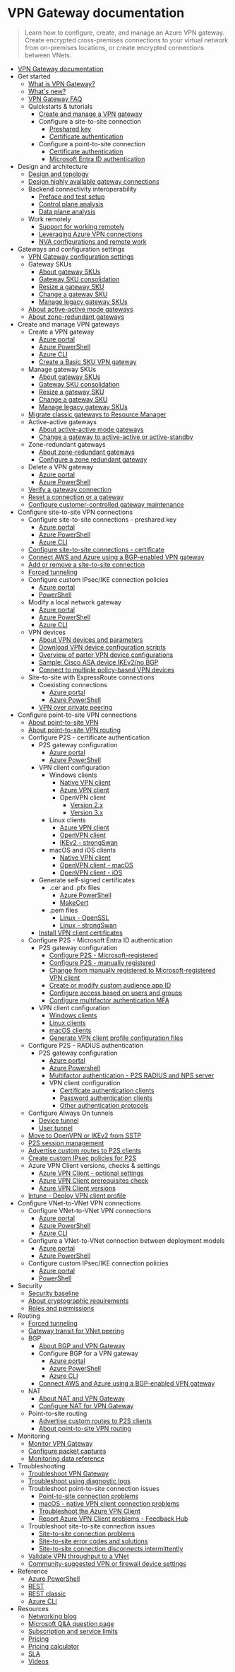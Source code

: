 # VPN Gateway documentation
> Learn how to configure, create, and manage an Azure VPN gateway. Create encrypted cross-premises connections to your virtual network from on-premises locations, or create encrypted connections between VNets.
  - [VPN Gateway documentation](https://learn.microsoft.com/en-us/azure/vpn-gateway/)
  - Get started
    - [What is VPN Gateway?](https://learn.microsoft.com/en-us/azure/vpn-gateway/vpn-gateway-about-vpngateways)
    - [What's new?](https://learn.microsoft.com/en-us/azure/vpn-gateway/whats-new)
    - [VPN Gateway FAQ](https://learn.microsoft.com/en-us/azure/vpn-gateway/vpn-gateway-vpn-faq)
    - Quickstarts & tutorials
      - [Create and manage a VPN gateway](https://learn.microsoft.com/en-us/azure/vpn-gateway/tutorial-create-gateway-portal)
      - Configure a site-to-site connection
        - [Preshared key](https://learn.microsoft.com/en-us/azure/vpn-gateway/tutorial-site-to-site-portal)
        - [Certificate authentication](https://learn.microsoft.com/en-us/azure/vpn-gateway/site-to-site-certificate-authentication-gateway-portal)
      - Configure a point-to-site connection
        - [Certificate authentication](https://learn.microsoft.com/en-us/azure/vpn-gateway/point-to-site-certificate-gateway)
        - [Microsoft Entra ID authentication](https://learn.microsoft.com/en-us/azure/vpn-gateway/point-to-site-entra-gateway)
  - Design and architecture
    - [Design and topology](https://learn.microsoft.com/en-us/azure/vpn-gateway/design)
    - [Design highly available gateway connections](https://learn.microsoft.com/en-us/azure/vpn-gateway/vpn-gateway-highlyavailable)
    - Backend connectivity interoperability
      - [Preface and test setup](https://learn.microsoft.com/en-us/azure/networking/connectivity-interoperability-preface?toc=/azure/vpn-gateway/toc.json)
      - [Control plane analysis](https://learn.microsoft.com/en-us/azure/networking/connectivity-interoperability-control-plane?toc=/azure/vpn-gateway/toc.json)
      - [Data plane analysis](https://learn.microsoft.com/en-us/azure/networking/connectivity-interoperability-data-plane?toc=/azure/vpn-gateway/toc.json)
    - Work remotely
      - [Support for working remotely](https://learn.microsoft.com/en-us/azure/networking/working-remotely-support?toc=/azure/vpn-gateway/toc.json)
      - [Leveraging Azure VPN connections](https://learn.microsoft.com/en-us/azure/vpn-gateway/work-remotely-support)
      - [NVA configurations and remote work](https://learn.microsoft.com/en-us/azure/vpn-gateway/nva-work-remotely-support)
  - Gateways and configuration settings
    - [VPN Gateway configuration settings](https://learn.microsoft.com/en-us/azure/vpn-gateway/vpn-gateway-about-vpn-gateway-settings)
    - Gateway SKUs
      - [About gateway SKUs](https://learn.microsoft.com/en-us/azure/vpn-gateway/about-gateway-skus)
      - [Gateway SKU consolidation](https://learn.microsoft.com/en-us/azure/vpn-gateway/gateway-sku-consolidation)
      - [Resize a gateway SKU](https://learn.microsoft.com/en-us/azure/vpn-gateway/gateway-sku-resize)
      - [Change a gateway SKU](https://learn.microsoft.com/en-us/azure/vpn-gateway/gateway-sku-change)
      - [Manage legacy gateway SKUs](https://learn.microsoft.com/en-us/azure/vpn-gateway/vpn-gateway-about-skus-legacy)
    - [About active-active mode gateways](https://learn.microsoft.com/en-us/azure/vpn-gateway/about-active-active-gateways)
    - [About zone-redundant gateways](https://learn.microsoft.com/en-us/azure/vpn-gateway/about-zone-redundant-vnet-gateways)
  - Create and manage VPN gateways
    - Create a VPN gateway
      - [Azure portal](https://learn.microsoft.com/en-us/azure/vpn-gateway/tutorial-create-gateway-portal)
      - [Azure PowerShell](https://learn.microsoft.com/en-us/azure/vpn-gateway/create-gateway-powershell)
      - [Azure CLI](https://learn.microsoft.com/en-us/azure/vpn-gateway/create-routebased-vpn-gateway-cli)
      - [Create a Basic SKU VPN gateway](https://learn.microsoft.com/en-us/azure/vpn-gateway/create-gateway-basic-sku-powershell)
    - Manage gateway SKUs
      - [About gateway SKUs](https://learn.microsoft.com/en-us/azure/vpn-gateway/about-gateway-skus)
      - [Gateway SKU consolidation](https://learn.microsoft.com/en-us/azure/vpn-gateway/gateway-sku-consolidation)
      - [Resize a gateway SKU](https://learn.microsoft.com/en-us/azure/vpn-gateway/gateway-sku-resize)
      - [Change a gateway SKU](https://learn.microsoft.com/en-us/azure/vpn-gateway/gateway-sku-change)
      - [Manage legacy gateway SKUs](https://learn.microsoft.com/en-us/azure/vpn-gateway/vpn-gateway-about-skus-legacy)
    - [Migrate classic gateways to Resource Manager](https://learn.microsoft.com/en-us/azure/vpn-gateway/vpn-gateway-classic-resource-manager-migration)
    - Active-active gateways
      - [About active-active mode gateways](https://learn.microsoft.com/en-us/azure/vpn-gateway/about-active-active-gateways)
      - [Change a gateway to active-active or active-standby](https://learn.microsoft.com/en-us/azure/vpn-gateway/gateway-change-active-active)
    - Zone-redundant gateways
      - [About zone-redundant gateways](https://learn.microsoft.com/en-us/azure/vpn-gateway/about-zone-redundant-vnet-gateways)
      - [Configure a zone redundant gateway](https://learn.microsoft.com/en-us/azure/vpn-gateway/create-zone-redundant-vnet-gateway)
    - Delete a VPN gateway
      - [Azure portal](https://learn.microsoft.com/en-us/azure/vpn-gateway/vpn-gateway-delete-vnet-gateway-portal)
      - [Azure PowerShell](https://learn.microsoft.com/en-us/azure/vpn-gateway/vpn-gateway-delete-vnet-gateway-powershell)
    - [Verify a gateway connection](https://learn.microsoft.com/en-us/azure/vpn-gateway/vpn-gateway-verify-connection-resource-manager)
    - [Reset a connection or a gateway](https://learn.microsoft.com/en-us/azure/vpn-gateway/reset-gateway)
    - [Configure customer-controlled gateway maintenance](https://learn.microsoft.com/en-us/azure/vpn-gateway/customer-controlled-gateway-maintenance)
  - Configure site-to-site VPN connections
    - Configure site-to-site connections - preshared key
      - [Azure portal](https://learn.microsoft.com/en-us/azure/vpn-gateway/tutorial-site-to-site-portal)
      - [Azure PowerShell](https://learn.microsoft.com/en-us/azure/vpn-gateway/vpn-gateway-create-site-to-site-rm-powershell)
      - [Azure CLI](https://learn.microsoft.com/en-us/azure/vpn-gateway/vpn-gateway-howto-site-to-site-resource-manager-cli)
    - [Configure site-to-site connections - certificate](https://learn.microsoft.com/en-us/azure/vpn-gateway/site-to-site-certificate-authentication-gateway-portal)
    - [Connect AWS and Azure using a BGP-enabled VPN gateway](https://learn.microsoft.com/en-us/azure/vpn-gateway/vpn-gateway-howto-aws-bgp)
    - [Add or remove a site-to-site connection](https://learn.microsoft.com/en-us/azure/vpn-gateway/add-remove-site-to-site-connections)
    - [Forced tunneling](https://learn.microsoft.com/en-us/azure/vpn-gateway/about-site-to-site-tunneling)
    - Configure custom IPsec/IKE connection policies
      - [Azure portal](https://learn.microsoft.com/en-us/azure/vpn-gateway/ipsec-ike-policy-howto)
      - [PowerShell](https://learn.microsoft.com/en-us/azure/vpn-gateway/vpn-gateway-ipsecikepolicy-rm-powershell)
    - Modify a local network gateway
      - [Azure portal](https://learn.microsoft.com/en-us/azure/vpn-gateway/vpn-gateway-modify-local-network-gateway-portal)
      - [Azure PowerShell](https://learn.microsoft.com/en-us/azure/vpn-gateway/vpn-gateway-modify-local-network-gateway)
      - [Azure CLI](https://learn.microsoft.com/en-us/azure/vpn-gateway/vpn-gateway-modify-local-network-gateway-cli)
    - VPN devices
      - [About VPN devices and parameters](https://learn.microsoft.com/en-us/azure/vpn-gateway/vpn-gateway-about-vpn-devices)
      - [Download VPN device configuration scripts](https://learn.microsoft.com/en-us/azure/vpn-gateway/vpn-gateway-download-vpndevicescript)
      - [Overview of parter VPN device configurations](https://learn.microsoft.com/en-us/azure/vpn-gateway/vpn-gateway-3rdparty-device-config-overview)
      - [Sample: Cisco ASA device IKEv2/no BGP](https://learn.microsoft.com/en-us/azure/vpn-gateway/vpn-gateway-3rdparty-device-config-cisco-asa)
      - [Connect to multiple policy-based VPN devices](https://learn.microsoft.com/en-us/azure/vpn-gateway/vpn-gateway-connect-multiple-policybased-rm-ps)
    - Site-to-site with ExpressRoute connections
      - Coexisting connections
        - [Azure portal](https://learn.microsoft.com/en-us/azure/expressroute/how-to-configure-coexisting-gateway-portal?toc=/azure/vpn-gateway/toc.json)
        - [Azure PowerShell](https://learn.microsoft.com/en-us/azure/expressroute/expressroute-howto-coexist-resource-manager?toc=/azure/vpn-gateway/toc.json)
      - [VPN over private peering](https://learn.microsoft.com/en-us/azure/vpn-gateway/site-to-site-vpn-private-peering)
  - Configure point-to-site VPN connections
    - [About point-to-site VPN](https://learn.microsoft.com/en-us/azure/vpn-gateway/point-to-site-about)
    - [About point-to-site VPN routing](https://learn.microsoft.com/en-us/azure/vpn-gateway/vpn-gateway-about-point-to-site-routing)
    - Configure P2S - certificate authentication
      - P2S gateway configuration
        - [Azure portal](https://learn.microsoft.com/en-us/azure/vpn-gateway/point-to-site-certificate-gateway)
        - [Azure PowerShell](https://learn.microsoft.com/en-us/azure/vpn-gateway/vpn-gateway-howto-point-to-site-rm-ps)
      - VPN client configuration
        - Windows clients
          - [Native VPN client](https://learn.microsoft.com/en-us/azure/vpn-gateway/point-to-site-vpn-client-certificate-windows-native)
          - [Azure VPN client](https://learn.microsoft.com/en-us/azure/vpn-gateway/point-to-site-vpn-client-certificate-windows-azure-vpn-client)
          - OpenVPN client
            - [Version 2.x](https://learn.microsoft.com/en-us/azure/vpn-gateway/point-to-site-vpn-client-certificate-windows-openvpn-client)
            - [Version 3.x](https://learn.microsoft.com/en-us/azure/vpn-gateway/point-to-site-vpn-client-certificate-windows-openvpn-client-version-3)
        - Linux clients
          - [Azure VPN client](https://learn.microsoft.com/en-us/azure/vpn-gateway/point-to-site-certificate-client-linux-azure-vpn-client)
          - [OpenVPN client](https://learn.microsoft.com/en-us/azure/vpn-gateway/point-to-site-vpn-client-certificate-openvpn-linux)
          - [IKEv2 - strongSwan](https://learn.microsoft.com/en-us/azure/vpn-gateway/point-to-site-vpn-client-certificate-ike-linux)
        - macOS and iOS clients
          - [Native VPN client](https://learn.microsoft.com/en-us/azure/vpn-gateway/point-to-site-vpn-client-cert-mac)
          - [OpenVPN client - macOS](https://learn.microsoft.com/en-us/azure/vpn-gateway/point-to-site-vpn-client-certificate-openvpn-mac)
          - [OpenVPN client - iOS](https://learn.microsoft.com/en-us/azure/vpn-gateway/point-to-site-vpn-client-certificate-openvpn-ios)
      - Generate self-signed certificates
        - .cer and .pfx files
          - [Azure PowerShell](https://learn.microsoft.com/en-us/azure/vpn-gateway/vpn-gateway-certificates-point-to-site)
          - [MakeCert](https://learn.microsoft.com/en-us/azure/vpn-gateway/vpn-gateway-certificates-point-to-site-makecert)
        - .pem files
          - [Linux - OpenSSL](https://learn.microsoft.com/en-us/azure/vpn-gateway/point-to-site-certificates-linux-openssl)
          - [Linux - strongSwan](https://learn.microsoft.com/en-us/azure/vpn-gateway/vpn-gateway-certificates-point-to-site-linux)
      - [Install VPN client certificates](https://learn.microsoft.com/en-us/azure/vpn-gateway/point-to-site-how-to-vpn-client-install-azure-cert)
    - Configure P2S - Microsoft Entra ID authentication
      - P2S gateway configuration
        - [Configure P2S - Microsoft-registered](https://learn.microsoft.com/en-us/azure/vpn-gateway/point-to-site-entra-gateway)
        - [Configure P2S - manually registered](https://learn.microsoft.com/en-us/azure/vpn-gateway/openvpn-azure-ad-tenant)
        - [Change from manually registered to Microsoft-registered VPN client](https://learn.microsoft.com/en-us/azure/vpn-gateway/point-to-site-entra-gateway-update)
        - [Create or modify custom audience app ID](https://learn.microsoft.com/en-us/azure/vpn-gateway/point-to-site-entra-register-custom-app)
        - [Configure access based on users and groups](https://learn.microsoft.com/en-us/azure/vpn-gateway/point-to-site-entra-users-access)
        - [Configure multifactor authentication MFA](https://learn.microsoft.com/en-us/azure/vpn-gateway/openvpn-azure-ad-mfa)
      - VPN client configuration
        - [Windows clients](https://learn.microsoft.com/en-us/azure/vpn-gateway/point-to-site-entra-vpn-client-windows)
        - [Linux clients](https://learn.microsoft.com/en-us/azure/vpn-gateway/point-to-site-entra-vpn-client-linux)
        - [macOS clients](https://learn.microsoft.com/en-us/azure/vpn-gateway/point-to-site-entra-vpn-client-mac)
        - [Generate VPN client profile configuration files](https://learn.microsoft.com/en-us/azure/vpn-gateway/about-vpn-profile-download)
    - Configure P2S - RADIUS authentication
      - P2S gateway configuration
        - [Azure portal](https://learn.microsoft.com/en-us/azure/vpn-gateway/point-to-site-radius-gateway)
        - [Azure Powershell](https://learn.microsoft.com/en-us/azure/vpn-gateway/point-to-site-how-to-radius-ps)
        - [Multifactor authentication - P2S RADIUS and NPS server](https://learn.microsoft.com/en-us/azure/vpn-gateway/vpn-gateway-radius-mfa-nsp)
        - VPN client configuration
          - [Certificate authentication clients](https://learn.microsoft.com/en-us/azure/vpn-gateway/point-to-site-vpn-client-configuration-radius-certificate)
          - [Password authentication clients](https://learn.microsoft.com/en-us/azure/vpn-gateway/point-to-site-vpn-client-configuration-radius-password)
          - [Other authentication protocols](https://learn.microsoft.com/en-us/azure/vpn-gateway/point-to-site-vpn-client-configuration-radius-other)
    - Configure Always On tunnels
      - [Device tunnel](https://learn.microsoft.com/en-us/azure/vpn-gateway/vpn-gateway-howto-always-on-device-tunnel)
      - [User tunnel](https://learn.microsoft.com/en-us/azure/vpn-gateway/vpn-gateway-howto-always-on-user-tunnel)
    - [Move to OpenVPN or IKEv2 from SSTP](https://learn.microsoft.com/en-us/azure/vpn-gateway/ikev2-openvpn-from-sstp)
    - [P2S session management](https://learn.microsoft.com/en-us/azure/vpn-gateway/p2s-session-management)
    - [Advertise custom routes to P2S clients](https://learn.microsoft.com/en-us/azure/vpn-gateway/vpn-gateway-p2s-advertise-custom-routes)
    - [Create custom IPsec policies for P2S](https://learn.microsoft.com/en-us/azure/vpn-gateway/create-custom-policies-p2s-ps)
    - Azure VPN Client versions, checks & settings
      - [Azure VPN Client - optional settings](https://learn.microsoft.com/en-us/azure/vpn-gateway/azure-vpn-client-optional-configurations)
      - [Azure VPN Client prerequisites check](https://learn.microsoft.com/en-us/azure/vpn-gateway/azure-vpn-client-prerequisites-check)
      - [Azure VPN Client versions](https://learn.microsoft.com/en-us/azure/vpn-gateway/azure-vpn-client-versions)
    - [Intune - Deploy VPN client profile](https://learn.microsoft.com/en-us/azure/vpn-gateway/vpn-profile-intune)
  - Configure VNet-to-VNet VPN connections
    - Configure VNet-to-VNet VPN connections
      - [Azure portal](https://learn.microsoft.com/en-us/azure/vpn-gateway/vpn-gateway-howto-vnet-vnet-resource-manager-portal)
      - [Azure PowerShell](https://learn.microsoft.com/en-us/azure/vpn-gateway/vpn-gateway-vnet-vnet-rm-ps)
      - [Azure CLI](https://learn.microsoft.com/en-us/azure/vpn-gateway/vpn-gateway-howto-vnet-vnet-cli)
    - Configure a VNet-to-VNet connection between deployment models
      - [Azure portal](https://learn.microsoft.com/en-us/azure/vpn-gateway/vpn-gateway-connect-different-deployment-models-portal)
      - [Azure PowerShell](https://learn.microsoft.com/en-us/azure/vpn-gateway/vpn-gateway-connect-different-deployment-models-powershell)
    - Configure custom IPsec/IKE connection policies
      - [Azure portal](https://learn.microsoft.com/en-us/azure/vpn-gateway/ipsec-ike-policy-howto)
      - [PowerShell](https://learn.microsoft.com/en-us/azure/vpn-gateway/vpn-gateway-ipsecikepolicy-rm-powershell)
  - Security
    - [Security baseline](https://learn.microsoft.com/security/benchmark/azure/baselines/vpn-gateway-security-baseline?toc=/azure/vpn-gateway/TOC.json)
    - [About cryptographic requirements](https://learn.microsoft.com/en-us/azure/vpn-gateway/vpn-gateway-about-compliance-crypto)
    - [Roles and permissions](https://learn.microsoft.com/en-us/azure/vpn-gateway/roles-permissions)
  - Routing
    - [Forced tunneling](https://learn.microsoft.com/en-us/azure/vpn-gateway/site-to-site-tunneling)
    - [Gateway transit for VNet peering](https://learn.microsoft.com/en-us/azure/vpn-gateway/vpn-gateway-peering-gateway-transit)
    - BGP
      - [About BGP and VPN Gateway](https://learn.microsoft.com/en-us/azure/vpn-gateway/vpn-gateway-bgp-overview)
      - Configure BGP for a VPN gateway
        - [Azure portal](https://learn.microsoft.com/en-us/azure/vpn-gateway/bgp-howto)
        - [Azure PowerShell](https://learn.microsoft.com/en-us/azure/vpn-gateway/vpn-gateway-bgp-resource-manager-ps)
        - [Azure CLI](https://learn.microsoft.com/en-us/azure/vpn-gateway/bgp-how-to-cli)
      - [Connect AWS and Azure using a BGP-enabled VPN gateway](https://learn.microsoft.com/en-us/azure/vpn-gateway/vpn-gateway-howto-aws-bgp)
    - NAT
      - [About NAT and VPN Gateway](https://learn.microsoft.com/en-us/azure/vpn-gateway/nat-overview)
      - [Configure NAT for VPN Gateway](https://learn.microsoft.com/en-us/azure/vpn-gateway/nat-howto)
    - Point-to-site routing
      - [Advertise custom routes to P2S clients](https://learn.microsoft.com/en-us/azure/vpn-gateway/vpn-gateway-p2s-advertise-custom-routes)
      - [About point-to-site VPN routing](https://learn.microsoft.com/en-us/azure/vpn-gateway/vpn-gateway-about-point-to-site-routing)
  - Monitoring
    - [Monitor VPN Gateway](https://learn.microsoft.com/en-us/azure/vpn-gateway/monitor-vpn-gateway)
    - [Configure packet captures](https://learn.microsoft.com/en-us/azure/vpn-gateway/packet-capture)
    - [Monitoring data reference](https://learn.microsoft.com/en-us/azure/vpn-gateway/monitor-vpn-gateway-reference)
  - Troubleshooting
    - [Troubleshoot VPN Gateway](https://learn.microsoft.com/en-us/azure/vpn-gateway/vpn-gateway-troubleshoot)
    - [Troubleshoot using diagnostic logs](https://learn.microsoft.com/en-us/azure/vpn-gateway/troubleshoot-vpn-with-azure-diagnostics)
    - Troubleshoot point-to-site connection issues
      - [Point-to-site connection problems](https://learn.microsoft.com/en-us/azure/vpn-gateway/vpn-gateway-troubleshoot-vpn-point-to-site-connection-problems)
      - [macOS - native VPN client connection problems](https://learn.microsoft.com/en-us/azure/vpn-gateway/vpn-gateway-troubleshoot-point-to-site-osx-ikev2)
      - [Troubleshoot the Azure VPN Client](https://learn.microsoft.com/en-us/azure/vpn-gateway/troubleshoot-azure-vpn-client)
      - [Report Azure VPN Client problems - Feedback Hub](https://learn.microsoft.com/en-us/azure/vpn-gateway/feedback-hub-azure-vpn-client)
    - Troubleshoot site-to-site connection issues
      - [Site-to-site connection problems](https://learn.microsoft.com/en-us/azure/vpn-gateway/vpn-gateway-troubleshoot-site-to-site-cannot-connect)
      - [Site-to-site error codes and solutions](https://learn.microsoft.com/en-us/azure/vpn-gateway/vpn-gateway-troubleshoot-site-to-site-error-codes)
      - [Site-to-site connection disconnects intermittently](https://learn.microsoft.com/en-us/azure/vpn-gateway/vpn-gateway-troubleshoot-site-to-site-disconnected-intermittently)
    - [Validate VPN throughput to a VNet](https://learn.microsoft.com/en-us/azure/vpn-gateway/vpn-gateway-validate-throughput-to-vnet)
    - [Community-suggested VPN or firewall device settings](https://learn.microsoft.com/en-us/azure/vpn-gateway/vpn-gateway-third-party-settings)
  - Reference
    - [Azure PowerShell](https://learn.microsoft.com/powershell/module/az.network)
    - [REST](https://learn.microsoft.com/rest/api/network/virtualnetworkgateways)
    - [REST classic](https://learn.microsoft.com/previous-versions/azure/reference/jj154113(v=azure.100))
    - [Azure CLI](https://learn.microsoft.com/cli/azure/network/vnet-gateway)
  - Resources
    - [Networking blog](https://azure.microsoft.com/blog/category/networking/)
    - [Microsoft Q&A question page](https://learn.microsoft.com/answers/topics/azure-virtual-network.html)
    - [Subscription and service limits](https://learn.microsoft.com/en-us/azure/azure-resource-manager/management/azure-subscription-service-limits?toc=/azure/vpn-gateway/toc.json)
    - [Pricing](https://azure.microsoft.com/pricing/details/vpn-gateway)
    - [Pricing calculator](https://azure.microsoft.com/pricing/calculator/)
    - [SLA](https://azure.microsoft.com/support/legal/sla)
    - [Videos](https://azure.microsoft.com/documentation/videos/index/?services=vpn-gateway)

